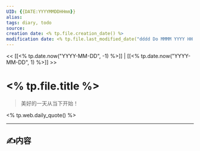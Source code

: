 ```yaml
---
UID: {{DATE:YYYYMMDDHHmm}}
alias: 
tags: diary, todo
source: 
creation date: <% tp.file.creation_date() %>
modification date: <% tp.file.last_modified_date("dddd Do MMMM YYYY HH:mm:ss") %>
---
```


<< [[<% tp.date.now("YYYY-MM-DD", -1) %>]] | [[<% tp.date.now("YYYY-MM-DD", 1) %>]] >>

# <% tp.file.title %>

> 美好的一天从当下开始！

<% tp.web.daily_quote() %>

------
## ✍内容



